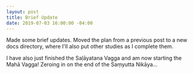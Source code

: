 ```yaml
---
layout: post
title: Brief Update
date: 2019-07-03 16:00:00 -04:00
---
```


Made some brief updates.  Moved the plan from a previous post to a new docs directory, where I'll also put other studies as I complete them.

I have also just finished the Saḷāyatana Vagga and am now starting the Mahā Vagga!  Zeroing in on the end of the Saṃyutta Nikāya...
